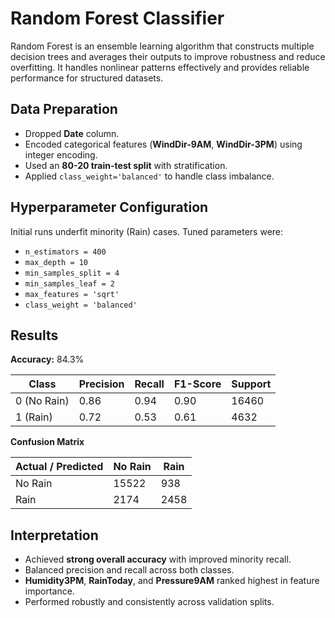# Random Forest Classifier

Random Forest is an ensemble learning algorithm that constructs multiple decision trees and averages their outputs to improve robustness and reduce overfitting. It handles nonlinear patterns effectively and provides reliable performance for structured datasets.

## Data Preparation

- Dropped **Date** column.  
- Encoded categorical features (**WindDir-9AM**, **WindDir-3PM**) using integer encoding.  
- Used an **80-20 train-test split** with stratification.  
- Applied `class_weight='balanced'` to handle class imbalance.

## Hyperparameter Configuration

Initial runs underfit minority (Rain) cases. Tuned parameters were:

- `n_estimators = 400`  
- `max_depth = 10`  
- `min_samples_split = 4`  
- `min_samples_leaf = 2`  
- `max_features = 'sqrt'`  
- `class_weight = 'balanced'`

## Results

**Accuracy:** 84.3%

| Class | Precision | Recall | F1-Score | Support |
|--------|------------|---------|-----------|----------|
| 0 (No Rain) | 0.86 | 0.94 | 0.90 | 16460 |
| 1 (Rain) | 0.72 | 0.53 | 0.61 | 4632 |

**Confusion Matrix**

| Actual / Predicted | No Rain | Rain |
|--------------------|----------|------|
| No Rain | 15522 | 938 |
| Rain | 2174 | 2458 |

## Interpretation

- Achieved **strong overall accuracy** with improved minority recall.  
- Balanced precision and recall across both classes.  
- **Humidity3PM**, **RainToday**, and **Pressure9AM** ranked highest in feature importance.  
- Performed robustly and consistently across validation splits.